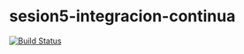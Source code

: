# sesion5-integracion-continua
[![Build Status](https://app.travis-ci.com/Organizacion-sesion3-MaiteChirivella/sesion5-integracion-continua.svg?branch=master)](https://app.travis-ci.com/Organizacion-sesion3-MaiteChirivella/sesion5-integracion-continua)
